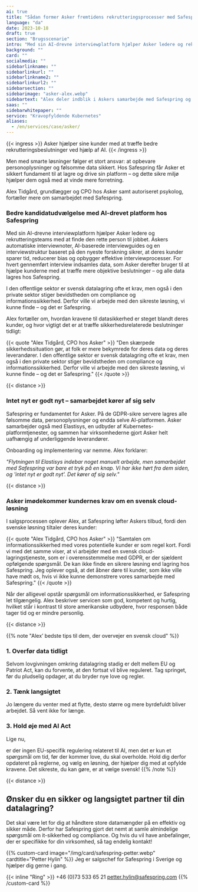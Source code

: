 ```yaml
---
ai: true
title: "Sådan former Asker fremtidens rekrutteringsprocesser med Safespring"
language: "da"
date: 2023-10-18
draft: true
section: "Brugsscenarie"
intro: "Med sin AI-drevne interviewplatform hjælper Asker ledere og rekrutteringsteams med at finde den rette person til jobbet."
background: ""
card: ""
socialmedia: ""
sidebarlinkname: ""
sidebarlinkurl: ""
sidebarlinkname2: ""
sidebarlinkurl2: ""
sidebarsection: ""
sidebarimage: "asker-alex.webp"
sidebartext: "Alex deler indblik i Askers samarbejde med Safespring og vigtigheden af, at databehandling foregår inden for EU."
saas: ""
sidebarwhitepaper: ""
service: "Kravopfyldende Kubernetes"
aliases:
  - /en/services/case/asker/
---
```

{{< ingress >}}
Asker hjælper sine kunder med at træffe bedre rekrutteringsbeslutninger ved hjælp af AI.
{{< /ingress >}}

Men med smarte løsninger følger et stort ansvar: at opbevare personoplysninger og følsomme data sikkert. Hos Safespring får Asker et sikkert fundament til at lagre og drive sin platform – og dette sikre miljø hjælper dem også med at vinde mere forretning.

Alex Tidgård, grundlægger og CPO hos Asker samt autoriseret psykolog, fortæller mere om samarbejdet med Safespring.

### Bedre kandidatudvælgelse med AI-drevet platform hos Safespring

Med sin AI-drevne interviewplatform hjælper Asker ledere og rekrutteringsteams med at finde den rette person til jobbet. Askers automatiske interviewnoter, AI-baserede interviewguides og en interviewstruktur baseret på den nyeste forskning sikrer, at deres kunder sparer tid, reducerer bias og opbygger effektive interviewprocesser. For hvert gennemført interview indsamles data, som Asker derefter bruger til at hjælpe kunderne med at træffe mere objektive beslutninger – og alle data lagres hos Safespring.

I den offentlige sektor er svensk datalagring ofte et krav, men også i den private sektor stiger bevidstheden om compliance og informationssikkerhed. Derfor ville vi arbejde med den sikreste løsning, vi kunne finde – og det er Safespring.

Alex fortæller om, hvordan kravene til datasikkerhed er steget blandt deres kunder, og hvor vigtigt det er at træffe sikkerhedsrelaterede beslutninger tidligt:

{{< quote "Alex Tidgård, CPO hos Asker" >}}
"Den skærpede sikkerhedssituation gør, at folk er mere bekymrede for deres data og deres leverandører. I den offentlige sektor er svensk datalagring ofte et krav, men også i den private sektor stiger bevidstheden om compliance og informationssikkerhed. Derfor ville vi arbejde med den sikreste løsning, vi kunne finde – og det er Safespring."
{{< /quote >}}

{{< distance >}}

### Intet nyt er godt nyt – samarbejdet kører af sig selv

Safespring er fundamentet for Asker. På de GDPR-sikre servere lagres alle følsomme data, personoplysninger og endda selve AI-platformen. Asker samarbejder også med Elastisys, en udbyder af Kubernetes-platformtjenester, og sammen har virksomhederne gjort Asker helt uafhængig af underliggende leverandører.

Onboarding og implementering var nemme. Alex forklarer:

_"Flytningen til Elastisys indebar noget manuelt arbejde, men samarbejdet med Safespring var bare et tryk på en knap. Vi har ikke hørt fra dem siden, og 'intet nyt er godt nyt'. Det kører af sig selv."_

{{< distance >}}

### Asker imødekommer kundernes krav om en svensk cloud-løsning

I salgsprocessen oplever Alex, at Safespring løfter Askers tilbud, fordi den svenske løsning tiltaler deres kunder:

{{< quote "Alex Tidgård, CPO hos Asker" >}}
"Samtalen om informationssikkerhed med vores potentielle kunder er som regel kort. Fordi vi med det samme viser, at vi arbejder med en svensk cloud-lagringstjeneste, som er i overensstemmelse med GDPR, er der sjældent opfølgende spørgsmål. De kan ikke finde en sikrere løsning end lagring hos Safespring. Jeg oplever også, at det åbner døre til kunder, som ikke ville have mødt os, hvis vi ikke kunne demonstrere vores samarbejde med Safespring."
{{< /quote >}}

Når der alligevel opstår spørgsmål om informationssikkerhed, er Safespring let tilgængelig. Alex beskriver servicen som god, kompetent og hurtig, hvilket står i kontrast til store amerikanske udbydere, hvor responsen både tager tid og er mindre personlig.

{{< distance >}}

{{% note "Alex’ bedste tips til dem, der overvejer en svensk cloud" %}}

### 1. Overfør data tidligt

Selvom lovgivningen omkring datalagring stadig er delt mellem EU og Patriot Act, kan du forvente, at den fortsat vil blive reguleret. Tag springet, før du pludselig opdager, at du bryder nye love og regler.

### 2. Tænk langsigtet

Jo længere du venter med at flytte, desto større og mere byrdefuldt bliver arbejdet. Så vent ikke for længe.

### 3. Hold øje med AI Act

Lige nu,

er der ingen EU-specifik regulering relateret til AI, men det er kun et spørgsmål om tid, før der kommer love, du skal overholde. Hold dig derfor opdateret på reglerne, og vælg en løsning, der hjælper dig med at opfylde kravene. Det sikreste, du kan gøre, er at vælge svensk!
{{% /note %}}

{{< distance >}}

## Ønsker du en sikker og langsigtet partner til din datalagring?

Det skal være let for dig at håndtere store datamængder på en effektiv og sikker måde. Derfor har Safespring gjort det nemt at samle almindelige spørgsmål om it-sikkerhed og compliance. Og hvis du vil have anbefalinger, der er specifikke for din virksomhed, så tag endelig kontakt!

{{% custom-card image="/img/card/safespring-petter.webp" cardtitle="Petter Hylin" %}}
Jeg er salgschef for Safespring i Sverige og hjælper dig gerne i gang.

{{< inline "Ring" >}} +46 (0)73 533 65 21
petter.hylin@safespring.com
{{% /custom-card %}}